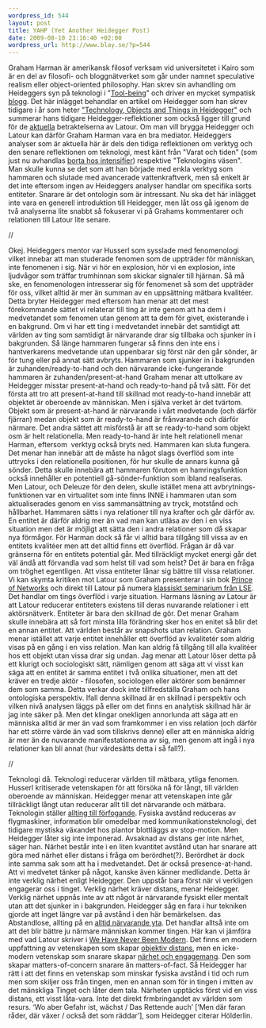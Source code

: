 ```yaml
--- 
wordpress_id: 544 
layout: post
title: YAHP (Yet Another Heidegger Post) 
date: 2009-08-10 23:16:40 +02:00 
wordpress_url: http://www.blay.se/?p=544 
---
```


Graham Harman är amerikansk filosof verksam vid universitetet i Kairo som är en del av filosofi- och bloggnätverket som går under namnet speculative realism eller object-oriented philosophy. Han skrev sin avhandling om Heideggers syn på teknologi i "[Tool-being](http://books.google.se/books?id=XvkzX9JnlAwC&dq=tool-being&printsec=frontcover&source=bn&hl=sv&ei=J5CASqbgFdbOjAeSnIHxAQ&sa=X&oi=book_result&ct=result&resnum=4#v=onepage&q=&f=false)" och driver en mycket sympatisk [blogg](http://doctorzamalek2.wordpress.com/). Det här inlägget behandlar en artikel om Heidegger som han skrev tidigare i år som heter ["Technology, Objects and Things in Heidegger"](http://www.anthem-group.net/2009/05/31/heideggers-ontology-of-technology/) och summerar hans tidigare Heidegger-reflektioner som också ligger till grund för de [aktuella](http://www.re-press.org/content/view/63/38/) betraktelserna av Latour. Om man vill brygga Heidegger och Latour kan därför Graham Harman vara en bra mediator. Heideggers analyser som är aktuella här är dels den tidiga reflektionen om verktyg och den senare reflektionen om teknologi, mest känt från "Varat och tiden" (som just nu avhandlas [borta hos intensifier](http://christopherkullenberg.se/?p=1016)) respektive "Teknologins väsen". Man skulle kunna se det som att han började med enkla verktyg som hammaren och slutade med avancerade vattenkraftverk, men så enkelt är det inte eftersom ingen av Heideggers analyser handlar om specifika sorts entiteter. Snarare är det ontologin som är intressant. Nu ska det här inlägget inte vara en generell introduktion till Heidegger, men låt oss gå igenom de två analyserna lite snabbt så fokuserar vi på Grahams kommentarer och relationen till Latour lite senare. 

//

Okej. Heideggers mentor var Husserl som sysslade med fenomenologi vilket innebar att man studerade fenomen som de uppträder för människan, inte fenomenen i sig. När vi hör en explosion, hör vi en explosion, inte ljudvågor som träffar trumhinnan som skickar signaler till hjärnan. Så må ske, en fenomenologen intresserar sig för fenomenet så som det uppträder för oss, vilket alltid är mer än summan av en uppsättning mätbara kvalitéer. Detta bryter Heidegger med eftersom han menar att det mest förekommande sättet vi relaterar till ting är inte genom att ha dem i medvetandet som fenomen utan genom att ta dem för givet, existerande i en bakgrund. Om vi har ett ting i medvetandet innebär det samtidigt att världen av ting som samtidigt är närvarande drar sig tillbaka och sjunker in i  bakgrunden. Så länge hammaren fungerar så finns den inte ens i hantverkarens medvetande utan uppenbarar sig först när den går sönder, är för tung eller på annat sätt avbryts. Hammaren som sjunker in i bakgrunden är zuhanden/ready-to-hand och den närvarande icke-fungerande hammaren är zuhanden/present-at-hand Graham menar att uttolkare av Heidegger misstar present-at-hand och ready-to-hand på två sätt. För det första att tro att present-at-hand till skillnad mot ready-to-hand innebär att objektet är oberoende av människan. Men i själva verket är det tvärtom. Objekt som är present-at-hand är närvarande i vårt medvetande (och därför fjärran) medan objekt som är ready-to-hand är frånvarande och därför närmare. Det andra sättet att misförstå är att se ready-to-hand som objekt osm är helt relationella. Men ready-to-hand är inte helt relationell menar Harman, eftersom  verktyg också bryts ned. Hammaren kan sluta fungera. Det menar han innebär att de måste ha något slags överflöd som inte uttrycks i den relationella positionen, för hur skulle de annars kunna gå sönder. Detta skulle innebära att hammaren förutom en hamringsfunktion också innehåller en potentiell gå-sönder-funktion som ibland realiseras. Men Latour, och Deleuze för den delen, skulle istället mena att avbrytnings-funktionen var en virtualitet som inte finns INNE i hammaren utan som aktualiserades genom en viss sammansättning av tryck, motstånd och hållbarhet. Hammaren sätts i nya relationer till nya krafter och går därför av. En entitet är därför aldrig mer än vad man kan utläsa av den i en viss situation men det är möjligt att sätta den i andra relationer som då skapar nya förmågor. För Harman dock så får vi alltid bara tillgång till vissa av en entitets kvalitéer men att det alltid finns ett överflöd. Frågan är då var gränserna för en entitets potential går. Med tillräckligt mycket energi går det väl ändå att förvandla vad som helst till vad som helst? Det är bara en fråga om tröghet egentligen. Att vissa entiteter lånar sig bättre till vissa relationer. Vi kan skymta kritiken mot Latour som Graham presenterar i sin bok [Prince of Networks](http://www.re-press.org/content/view/63/38/) och direkt till Latour på numera [klassiskt seminarium från LSE](http://www.lse.ac.uk/collections/informationSystems/newsAndEvents/2008events/HarmanLatour.htm). Det handlar om tings överflöd i varje situation. Harmans läsning av Latour är att Latour reducerar entiteters existens till deras nuvarande relationer i ett aktörsnätverk. Entiteter är bara den skillnad de gör. Det menar Graham skulle innebära att så fort minsta lilla förändring sker hos en enitet så blir det en annan entitet. Att världen består av snapshots utan relation. Graham menar istället att varje entitet innehåller ett överflöd av kvalitetér som aldrig visas på en gång i en viss relation. Man kan aldrig få tillgång till alla kvalitéer hos ett objekt utan vissa drar sig undan. Jag menar att Latour löser detta på ett klurigt och sociologiskt sätt, nämligen genom att säga att vi visst kan säga att en entitet är samma entitet i två onlika situationer, men att det kräver en tredje aktör - filosofen, sociologen eller aktörer som benämner dem som samma. Detta verkar dock inte tillfredställa Graham och hans ontologiska perspektiv. Ifall denna skillnad är en skillnad i perspektiv och vilken nivå analysen läggs på eller om det finns en analytisk skillnad här är jag inte säker på. Men det klingar onekligen annorlunda att säga att en människa alltid är mer än vad som framkommer i en viss relation (och därför har ett större värde än vad som tillskrivs denne) eller att en människa aldrig är mer än de nuvarande manifestationerna av sig, men genom att ingå i nya relationer kan bli annat (hur värdesätts detta i så fall?). 

//

Teknologi då. Teknologi reducerar världen till mätbara, ytliga fenomen. Husserl kritiserade vetenskapen för att försöka nå för långt, till världen oberoende av människan. Heidegger menar att vetenskapen inte går tillräckligt långt utan reducerar allt till det närvarande och mätbara. Teknologin ställer [allting till förfogande](http://www.blay.se/2009/03/15/307/). Fysiska avstånd reduceras av flygmaskiner, information blir omedelbar med kommunikationsteknologi, det tidigare mystiska växandet hos plantor blottläggs av stop-motion. Men Heidegger låter sig inte imponerad. Avsaknad av distans ger inte närhet, säger han. Närhet består inte i en liten kvantitet avstånd utan har snarare att göra med närhet eller distans i fråga om berördhet(?). Berördhet är dock inte samma sak som att ha i medvetandet. Det är också presence-at-hand. Att vi medvetet tänker på något, kanske även känner medlidande. Detta är inte verklig närhet enligt Heidegger. Den uppstår bara först när vi verkligen engagerar oss i tinget. Verklig närhet kräver distans, menar Heidegger. Verklig närhet uppnås inte av att något är närvarande fysiskt eller mentalt utan att det sjunker in i bakgrunden. Heidegger såg en fara i hur tekniken gjorde att inget längre var på avstånd i den här bemärkelsen. das Abstandlose, allting på en [alltid närvarande yta](http://www.blay.se/2009/01/30/transmediale-shuffle-terror/). Det handlar alltså inte om att det blir bättre ju närmare människan kommer tingen. Här kan vi jämföra med vad Latour skriver i [We Have Never Been Modern](http://a.aaaarg.org/text/3435/we-have-never-been-modern). Det finns en modern uppfattning av vetenskapen som skapar [objektiv distans](http://www.blay.se/2009/08/09/om-kritik-mot-web-20/), men en icke-modern vetenskap som snarare skapar [närhet och engagemang](http://www.isk-gbg.org/99our68/?p=334). Den som skapar matters-of-concern snarare än matters-of-fact. Så Heidegger har rätt i att det finns en vetenskap som minskar fysiska avstånd i tid och rum men som skiljer oss från tingen, men en annan som för in tingen i mitten av det mänskliga Tinget och låter dem tala. Närheten upptäcks först vid en viss distans, ett visst låta-vara. Inte det direkt frmbringandet av världen som resurs. ‘Wo aber Gefahr ist, wächst / Das Rettende auch’ [‘Men där faran råder, där växer / också det som räddar’], som Heidegger citerar Hölderlin. 